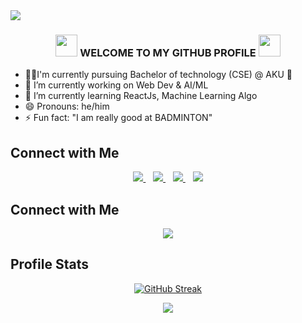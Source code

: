 <div>
  <img src="https://github.com/Anmol-Baranwal/Cool-GIFs-For-GitHub/assets/74038190/d48893bd-0757-481c-8d7e-ba3e163feae7" />
</div>

<h3 align="center">   <img src="https://user-images.githubusercontent.com/74038190/226127913-88de86d3-8437-45b9-a3b6-e746b47f655a.gif" width="35px"> WELCOME TO MY GITHUB PROFILE <img src="https://user-images.githubusercontent.com/74038190/226127913-88de86d3-8437-45b9-a3b6-e746b47f655a.gif" width="35px"></h3>

- 👨‍🎓I'm currently  pursuing Bachelor of technology (CSE) @ AKU 🏫 
- 🔭 I’m currently working on Web Dev & AI/ML
- 🌱 I’m currently learning ReactJs, Machine Learning Algo
- 😄 Pronouns: he/him
- ⚡ Fun fact: "I am really good at BADMINTON"

## Connect with Me
<p align="center">
  <a href="https://instagram.com/_mriganka_777">
    <img src="https://skillicons.dev/icons?i=instagram" />
  </a>&nbsp;&nbsp;
    <a href="https://www.linkedin.com/in/mriganka-shekhar-nath">
    <img src="https://skillicons.dev/icons?i=linkedin" />
  </a>&nbsp;&nbsp;
    <a href="https://twitter.com/@Mriganka6969">
    <img src="https://skillicons.dev/icons?i=twitter" />
  </a>&nbsp;&nbsp;
  <a href="https://discord.gg/https://discord.com/invite/bU8juQGa">
    <img src="https://skillicons.dev/icons?i=discord" />
  </a>
</p>

## Connect with Me
<p align="center">
  <a href="https://skillicons.dev">
    <img src="https://skillicons.dev/icons?i=c,cpp,cs,html,css,js,nodejs,py,pytorch,sklearn,tensorflow,figma,flask,opencv,git,github,mysql,ps" />
  </a>
</p>

## Profile Stats
<p align="center">
  <a href="https://git.io/streak-stats"><img src="https://github-readme-streak-stats.herokuapp.com?user=Mriganka69&theme=whatsapp-dark&border_radius=4.9&date_format=M%20j%5B%2C%20Y%5D" alt="GitHub Streak" /></a>
</p>
<p align="center">
  <a href="https://visitcount.itsvg.in">
  <img src="https://visitcount.itsvg.in/api?id=Mriganka69&label=Profile%20Views&color=0&icon=5&pretty=false" />
</a>
</p>
